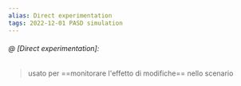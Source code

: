 ```yaml
---
alias: Direct experimentation
tags: 2022-12-01 PASD simulation
---
```


###### @ [Direct experimentation]:
> usato per ==monitorare l'effetto di modifiche== nello scenario
<!--ID: 1670236970448-->
